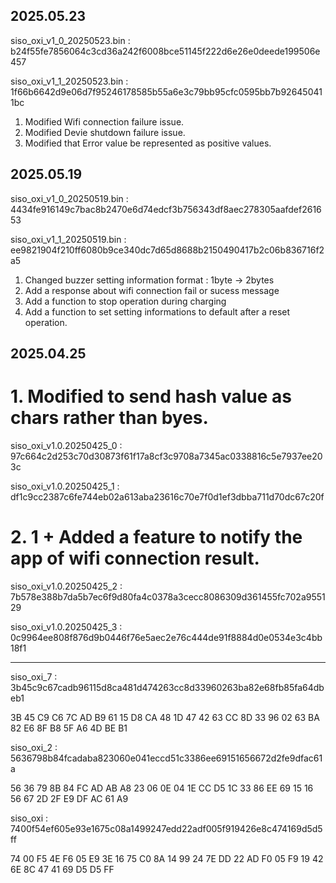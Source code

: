 ## 2025.05.23 ####################################################################################

siso_oxi_v1_0_20250523.bin : b24f55fe7856064c3cd36a242f6008bce51145f222d6e26e0deede199506e457

siso_oxi_v1_1_20250523.bin : 1f66b6642d9e06d7f95246178585b55a6e3c79bb95cfc0595bb7b926450411bc

1. Modified Wifi connection failure issue.
2. Modified Devie shutdown failure issue.
3. Modified that Error value be represented as positive values.   

## 2025.05.19 ####################################################################################

siso_oxi_v1_0_20250519.bin : 4434fe916149c7bac8b2470e6d74edcf3b756343df8aec278305aafdef261653

siso_oxi_v1_1_20250519.bin : ee9821904f210ff6080b9ce340dc7d65d8688b2150490417b2c06b836716f2a5

1. Changed buzzer setting information format : 1byte -> 2bytes  
2. Add a response about wifi connection fail or sucess message
3. Add a function to stop operation during charging
4. Add a function to set setting informations to default after a reset operation.  


## 2025.04.25 ####################################################################################

# 1. Modified to send hash value as chars rather than byes. 

siso_oxi_v1.0.20250425_0 : 97c664c2d253c70d30873f61f17a8cf3c9708a7345ac0338816c5e7937ee203c

siso_oxi_v1.0.20250425_1 : df1c9cc2387c6fe744eb02a613aba23616c70e7f0d1ef3dbba711d70dc67c20f


# 2. 1 + Added a feature to notify the app of wifi connection result.

siso_oxi_v1.0.20250425_2 : 7b578e388b7da5b7ec6f9d80fa4c0378a3cecc8086309d361455fc702a955129

siso_oxi_v1.0.20250425_3 : 0c9964ee808f876d9b0446f76e5aec2e76c444de91f8884d0e0534e3c4bb18f1

---------------------------------------------
siso_oxi_7 : 3b45c9c67cadb96115d8ca481d474263cc8d33960263ba82e68fb85fa64dbeb1

3B 45 C9 C6 7C AD B9 61 15 D8 CA 48 1D 47 42 63 CC 8D 33 96 02 63 BA 82 E6 8F B8 5F A6 4D BE B1

siso_oxi_2 : 5636798b84fcadaba823060e041eccd51c3386ee69151656672d2fe9dfac61a

56 36 79 8B 84 FC AD AB A8 23 06 0E 04 1E CC D5 1C 33 86 EE 69 15 16 56 67 2D 2F E9 DF AC 61 A9

siso_oxi : 7400f54ef605e93e1675c08a1499247edd22adf005f919426e8c474169d5d5ff

74 00 F5 4E F6 05 E9 3E 16 75 C0 8A 14 99 24 7E DD 22 AD F0 05 F9 19 42 6E 8C 47 41 69 D5 D5 FF
